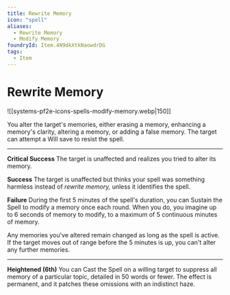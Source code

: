 ```yaml
---
title: Rewrite Memory
icon: "spell"
aliases:
  - Rewrite Memory
  - Modify Memory
foundryId: Item.4N9dkXtkNaowdrDG
tags:
  - Item
---
```


# Rewrite Memory
![[systems-pf2e-icons-spells-modify-memory.webp|150]]

You alter the target's memories, either erasing a memory, enhancing a memory's clarity, altering a memory, or adding a false memory. The target can attempt a Will save to resist the spell.

* * *

**Critical Success** The target is unaffected and realizes you tried to alter its memory.

**Success** The target is unaffected but thinks your spell was something harmless instead of _rewrite memory,_ unless it identifies the spell.

**Failure** During the first 5 minutes of the spell's duration, you can Sustain the Spell to modify a memory once each round. When you do, you imagine up to 6 seconds of memory to modify, to a maximum of 5 continuous minutes of memory.

Any memories you've altered remain changed as long as the spell is active. If the target moves out of range before the 5 minutes is up, you can't alter any further memories.

* * *

**Heightened (6th)** You can Cast the Spell on a willing target to suppress all memory of a particular topic, detailed in 50 words or fewer. The effect is permanent, and it patches these omissions with an indistinct haze.
